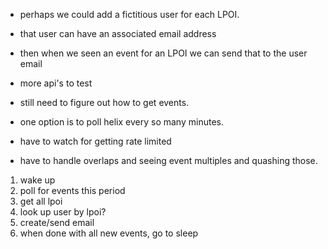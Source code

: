 - perhaps we could add a fictitious user for each LPOI.
- that user can have an associated email address
- then when we seen an event for an LPOI we can send that to the user email

- more api's to test
- still need to figure out how to get events.
- one option is to poll helix every so many minutes.
- have to watch for getting rate limited
- have to handle overlaps and seeing event multiples and quashing those.


1. wake up
2. poll for events this period
3. get all lpoi
4. look up user by lpoi?
5. create/send email
6. when done with all new events, go to sleep